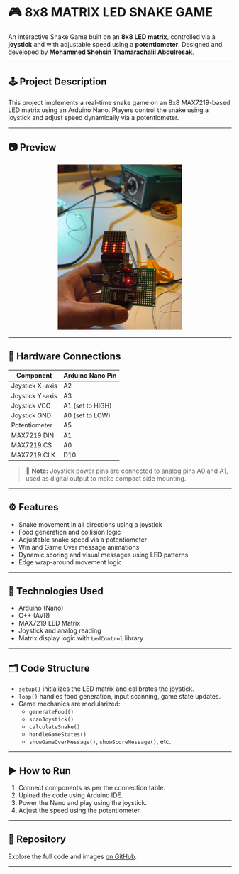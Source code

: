 # 🎮 8x8 MATRIX LED SNAKE GAME

An interactive Snake Game built on an **8x8 LED matrix**, controlled via a **joystick** and with adjustable speed using a **potentiometer**. Designed and developed by **Mohammed Shehsin Thamarachalil Abdulresak**.

---

## 🕹️ Project Description

This project implements a real-time snake game on an 8x8 MAX7219-based LED matrix using an Arduino Nano. Players control the snake using a joystick and adjust speed dynamically via a potentiometer.

---

## 📷 Preview

<p align="center">
  <img src="./img/WhatsApp%20Image%202025-07-11%20at%2019.38.31_32dcbd89.jpg" alt="Snake Game Demo" width="280"/>
</p>

---

## 🔌 Hardware Connections

| Component           | Arduino Nano Pin |
|--------------------|------------------|
| Joystick X-axis    | A2               |
| Joystick Y-axis    | A3               |
| Joystick VCC       | A1 (set to HIGH) |
| Joystick GND       | A0 (set to LOW)  |
| Potentiometer      | A5               |
| MAX7219 DIN        | A1               |
| MAX7219 CS         | A0               |
| MAX7219 CLK        | D10              |

> 📝 **Note:** Joystick power pins are connected to analog pins A0 and A1, used as digital output to make compact side mounting.

---

## ⚙️ Features

- Snake movement in all directions using a joystick  
- Food generation and collision logic  
- Adjustable snake speed via a potentiometer  
- Win and Game Over message animations  
- Dynamic scoring and visual messages using LED patterns  
- Edge wrap-around movement logic  

---

## 🧠 Technologies Used

- Arduino (Nano)  
- C++ (AVR)  
- MAX7219 LED Matrix  
- Joystick and analog reading  
- Matrix display logic with `LedControl` library  

---

## 🗂 Code Structure

- `setup()` initializes the LED matrix and calibrates the joystick.  
- `loop()` handles food generation, input scanning, game state updates.  
- Game mechanics are modularized:  
  - `generateFood()`  
  - `scanJoystick()`  
  - `calculateSnake()`  
  - `handleGameStates()`  
  - `showGameOverMessage()`, `showScoreMessage()`, etc.

---

## ▶️ How to Run

1. Connect components as per the connection table.  
2. Upload the code using Arduino IDE.  
3. Power the Nano and play using the joystick.  
4. Adjust the speed using the potentiometer.  

---

## 📂 Repository

Explore the full code and images [on GitHub](https://github.com/Mohammed-Shehsin/8x8-MATRIX-LED---SNAKE-GAME-MOUDLE).

---
